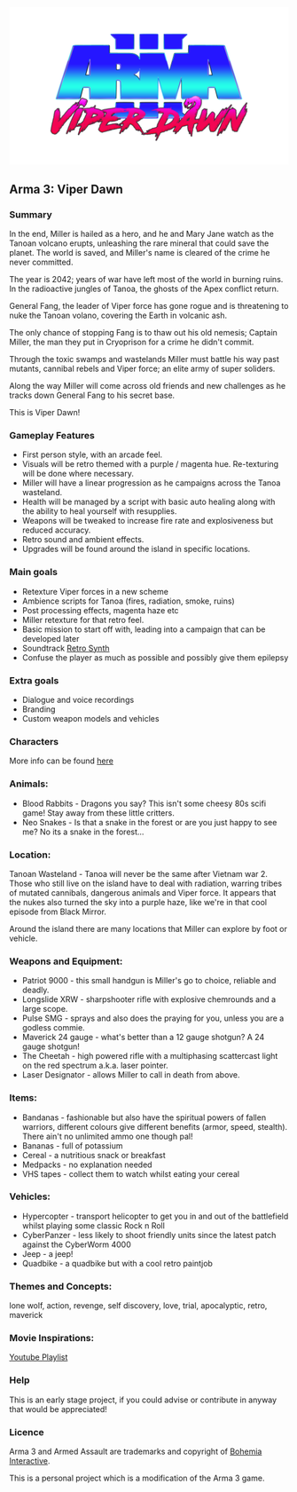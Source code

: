 
![Viper Dawn Title](src/img/viper_dawn_logo_transparent.png)

Arma 3: Viper Dawn
---

### Summary

In the end, Miller is hailed as a hero, and he and Mary Jane watch as the Tanoan volcano erupts, unleashing the rare mineral that could save the planet. The world is saved, and Miller's name is cleared of the crime he never committed.

The year is 2042; years of war have left most of the world in burning ruins. In the radioactive jungles of Tanoa, the ghosts of the Apex conflict return.

General Fang, the leader of Viper force has gone rogue and is threatening to nuke the Tanoan volano, covering the Earth in volcanic ash.

The only chance of stopping Fang is to thaw out his old nemesis; Captain Miller, the man they put in Cryoprison for a crime he didn't commit.

Through the toxic swamps and wastelands Miller must battle his way past mutants, cannibal rebels and Viper force; an elite army of super soliders.

Along the way Miller will come across old friends and new challenges as he tracks down General Fang to his secret base.

This is Viper Dawn!

### Gameplay Features

* First person style, with an arcade feel.
* Visuals will be retro themed with a purple / magenta hue. Re-texturing will be done where necessary.
* Miller will have a linear progression as he campaigns across the Tanoa wasteland.
* Health will be managed by a script with basic auto healing along with the ability to heal yourself with resupplies.
* Weapons will be tweaked to increase fire rate and explosiveness but reduced accuracy.
* Retro sound and ambient effects.
* Upgrades will be found around the island in specific locations.

### Main goals

* Retexture Viper forces in a new scheme
* Ambience scripts for Tanoa (fires, radiation, smoke, ruins)
* Post processing effects, magenta haze etc
* Miller retexture for that retro feel. 
* Basic mission to start off with, leading into a campaign that can be developed later
* Soundtrack [Retro Synth](https://www.youtube.com/watch?v=ovzRrrLvW1M_)
* Confuse the player as much as possible and possibly give them epilepsy

### Extra goals

* Dialogue and voice recordings
* Branding
* Custom weapon models and vehicles


### Characters

More info can be found [here](docs/characters.md)

### Animals:

* Blood Rabbits - Dragons you say? This isn't some cheesy 80s scifi game! Stay away from these little critters.
* Neo Snakes - Is that a snake in the forest or are you just happy to see me? No its a snake in the forest...

### Location:

Tanoan Wasteland - Tanoa will never be the same after Vietnam war 2. Those who still live on the island have to deal with radiation, warring tribes of mutated cannibals, dangerous animals and Viper force.
It appears that the nukes also turned the sky into a purple haze, like we're in that cool episode from Black Mirror. 

Around the island there are many locations that Miller can explore by foot or vehicle.

### Weapons and Equipment:

* Patriot 9000 - this small handgun is Miller's go to choice, reliable and deadly.
* Longslide XRW - sharpshooter rifle with explosive chemrounds and a large scope.
* Pulse SMG - sprays and also does the praying for you, unless you are a godless commie.
* Maverick 24 gauge - what's better than a 12 gauge shotgun? A 24 gauge shotgun!
* The Cheetah - high powered rifle with a multiphasing scattercast light on the red spectrum a.k.a. laser pointer.
* Laser Designator - allows Miller to call in death from above.

### Items:

* Bandanas - fashionable but also have the spiritual powers of fallen warriors, different colours give different benefits (armor, speed, stealth). There ain't no unlimited ammo one though pal!
* Bananas - full of potassium
* Cereal - a nutritious snack or breakfast
* Medpacks - no explanation needed
* VHS tapes - collect them to watch whilst eating your cereal

### Vehicles:

* Hypercopter - transport helicopter to get you in and out of the battlefield whilst playing some classic Rock n Roll
* CyberPanzer - less likely to shoot friendly units since the latest patch against the CyberWorm 4000
* Jeep - a jeep!
* Quadbike - a quadbike but with a cool retro paintjob

### Themes and Concepts:

lone wolf, action, revenge, self discovery, love, trial, apocalyptic, retro, maverick

### Movie Inspirations:

[Youtube Playlist](https://www.youtube.com/playlist?list=PLKLMRoF6Be0WoIGtFEpjAcdNMChqwzuOv)


### Help

This is an early stage project, if you could advise or contribute in anyway that would be appreciated!


### Licence

Arma 3 and Armed Assault are trademarks and copyright of 
[Bohemia Interactive](https://www.bohemia.net/).

This is a personal project which is a modification of the Arma 3 game.
